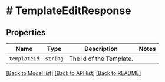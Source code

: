 # # TemplateEditResponse



## Properties

Name | Type | Description | Notes
------------ | ------------- | ------------- | -------------
| `templateId` | ```string``` |  The id of the Template.  |  |

[[Back to Model list]](../../README.md#models) [[Back to API list]](../../README.md#endpoints) [[Back to README]](../../README.md)
